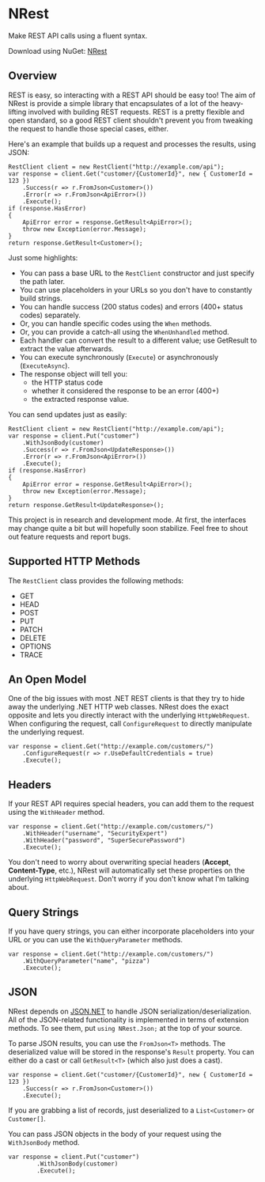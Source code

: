 # NRest

Make REST API calls using a fluent syntax.

Download using NuGet: [NRest](http://nuget.org/packages/nrest)

## Overview
REST is easy, so interacting with a REST API should be easy too! The aim of NRest is provide a simple library that encapsulates of a lot of the heavy-lifting involved with building REST requests. REST is a pretty flexible and open standard, so a good REST client shouldn't prevent you from tweaking the request to handle those special cases, either.

Here's an example that builds up a request and processes the results, using JSON:

    RestClient client = new RestClient("http://example.com/api");
    var response = client.Get("customer/{CustomerId}", new { CustomerId = 123 })
        .Success(r => r.FromJson<Customer>())
        .Error(r => r.FromJson<ApiError>())
        .Execute();
    if (response.HasError)
    {
        ApiError error = response.GetResult<ApiError>();
        throw new Exception(error.Message);
    }
    return response.GetResult<Customer>();
    
Just some highlights:
- You can pass a base URL to the `RestClient` constructor and just specify the path later.
- You can use placeholders in your URLs so you don't have to constantly build strings.
- You can handle success (200 status codes) and errors (400+ status codes) separately.
- Or, you can handle specific codes using the `When` methods.
- Or, you can provide a catch-all using the `WhenUnhandled` method.
- Each handler can convert the result to a different value; use GetResult<T> to extract the value afterwards.
- You can execute synchronously (`Execute`) or asynchronously (`ExecuteAsync`).
- The response object will tell you:
    - the HTTP status code
    - whether it considered the response to be an error (400+) 
    - the extracted response value.

You can send updates just as easily:

    RestClient client = new RestClient("http://example.com/api");
    var response = client.Put("customer")
        .WithJsonBody(customer)
        .Success(r => r.FromJson<UpdateResponse>())
        .Error(r => r.FromJson<ApiError>())
        .Execute();
    if (response.HasError)
    {
        ApiError error = response.GetResult<ApiError>();
        throw new Exception(error.Message);
    }
    return response.GetResult<UpdateResponse>();
    
This project is in research and development mode. At first, the interfaces may change quite a bit but will hopefully soon stabilize. Feel free to shout out feature requests and report bugs.

## Supported HTTP Methods
The `RestClient` class provides the following methods:
- GET
- HEAD
- POST
- PUT
- PATCH
- DELETE
- OPTIONS
- TRACE

## An Open Model
One of the big issues with most .NET REST clients is that they try to hide away the underlying .NET HTTP web classes. NRest does the exact opposite and lets you directly interact with the underlying `HttpWebRequest`. When configuring the request, call `ConfigureRequest` to directly manipulate the underlying request.

    var response = client.Get("http://example.com/customers/")
        .ConfigureRequest(r => r.UseDefaultCredentials = true)
        .Execute();
        
## Headers
If your REST API requires special headers, you can add them to the request using the `WithHeader` method.

    var response = client.Get("http://example.com/customers/")
        .WithHeader("username", "SecurityExpert")
        .WithHeader("password", "SuperSecurePassword")
        .Execute();

You don't need to worry about overwriting special headers (**Accept**, **Content-Type**, etc.), NRest will automatically set these properties on the underlying `HttpWebRequest`. Don't worry if you don't know what I'm talking about.

## Query Strings
If you have query strings, you can either incorporate placeholders into your URL or you can use the `WithQueryParameter` methods.

    var response = client.Get("http://example.com/customers/")
        .WithQueryParameter("name", "pizza")
        .Execute();
        
## JSON
NRest depends on [JSON.NET](http://www.newtonsoft.com/json) to handle JSON serialization/deserialization. All of the JSON-related functionality is implemented in terms of extension methods. To see them, put `using NRest.Json;` at the top of your source.

To parse JSON results, you can use the `FromJson<T>` methods. The deserialized value will be stored in the response's `Result` property. You can either do a cast or call `GetResult<T>` (which also just does a cast).

    var response = client.Get("customer/{CustomerId}", new { CustomerId = 123 })
        .Success(r => r.FromJson<Customer>())
        .Execute();
        
If you are grabbing a list of records, just deserialized to a `List<Customer>` or `Customer[]`.

You can pass JSON objects in the body of your request using the `WithJsonBody` method.

    var response = client.Put("customer")
            .WithJsonBody(customer)
            .Execute();
            
